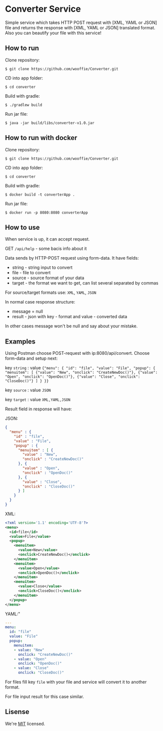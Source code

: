 # Converter Service

Simple service which takes HTTP POST request with [XML, YAML or JSON] file and returns the response with [XML, YAML or JSON] translated format. Also you can beautify your file with this service!

## How to run

Clone repository:
``` console
$ git clone https://github.com/wooffie/Converter.git
```
CD into app folder:
``` console
$ cd converter
```
Build with gradle:
``` console
$ ./gradlew build
```
Run jar file:
``` console
$ java -jar build/libs/converter-v1.0.jar
```

## How to run with docker
Clone repository:
``` console
$ git clone https://github.com/wooffie/Converter.git
```
CD into app folder:
``` console
$ cd converter
```
Build with gradle:
``` console
$ docker build -t converterApp .
```
Run jar file:
``` console
$ docker run -p 8080:8080 converterApp
```
## How to use

When service is up, it can accept request.

GET `/api/help` - some bacis info about it

Data sends by HTTP-POST request using form-data. It have fields:
- string - string input to convert
- file - file to convert
- source - source format of your data
- target - the format we want to get, can list several separated by commas

For source/target formats use: `XML`, `YAML`, `JSON`

In normal case response structure:
- message = null
- result - json with key - format and value - converted data

In other cases message won't be null and say about your mistake.

## Examples
Using Postman choose POST-request with ip:8080/api/convert. Choose form-data and setup next:

key `string` : value `{"menu": {
  "id": "file",
  "value": "File",
  "popup": {
    "menuitem": [
      {"value": "New", "onclick": "CreateNewDoc()"},
      {"value": "Open", "onclick": "OpenDoc()"},
      {"value": "Close", "onclick": "CloseDoc()"}
    ]
  }
}}` 

key `source` : value `JSON`

key `target` : value `XML,YAML,JSON`

Result field in response will have:

JSON: 
``` JSON
{
  "menu" : {
    "id" : "file",
    "value" : "File",
    "popup" : {
      "menuitem" : [ {
        "value" : "New",
        "onclick" : "CreateNewDoc()"
      }, {
        "value" : "Open",
        "onclick" : "OpenDoc()"
      }, {
        "value" : "Close",
        "onclick" : "CloseDoc()"
      } ]
    }
  }
}
```
XML:
``` XML
<?xml version='1.1' encoding='UTF-8'?>
<menu>
  <id>file</id>
  <value>File</value>
  <popup>
    <menuitem>
      <value>New</value>
      <onclick>CreateNewDoc()</onclick>
    </menuitem>
    <menuitem>
      <value>Open</value>
      <onclick>OpenDoc()</onclick>
    </menuitem>
    <menuitem>
      <value>Close</value>
      <onclick>CloseDoc()</onclick>
    </menuitem>
  </popup>
</menu>
```
YAML:"
```YAML
---
menu:
  id: "file"
  value: "File"
  popup:
    menuitem:
    - value: "New"
      onclick: "CreateNewDoc()"
    - value: "Open"
      onclick: "OpenDoc()"
    - value: "Close"
      onclick: "CloseDoc()"

```

For files fill key `file` with your file and service will convert it to another format.

For file input result for this case similar.


## Lisense
We're [MIT](./LICENSE) licensed.
